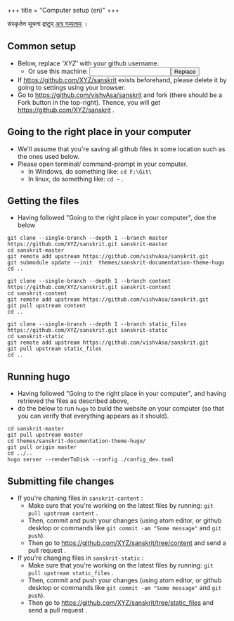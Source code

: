 +++
title = "Computer setup (en)"
+++

संस्कृतेन सूचना द्रष्टुम् [अत्र गम्यताम्](../computer-setup_sa/) ।

## Common setup
- Below, replace _'XYZ'_ with your github username.
  - Or use this machine: <input id="input_githubUserId"></input><button id="transformId">Replace</button>
- If https://github.com/XYZ/sanskrit exists beforehand, please delete it by going to settings using your browser.
- Go to https://github.com/vishvAsa/sanskrit and fork (there should be a Fork button in the top-right). Thence, you will get https://github.com/XYZ/sanskrit .

## Going to the right place in your computer
- We'll assume that you're saving all github files in some location such as the ones used below.
- Please open terminal/ command-prompt in your computer.
  - In Windows, do something like: `cd F:\Git\`
  - In linux, do something like: `cd ~` .

## Getting the files
- Having followed "Going to the right place in your computer", doe the below

```
git clone --single-branch --depth 1 --branch master https://github.com/XYZ/sanskrit.git sanskrit-master
cd sanskrit-master
git remote add upstream https://github.com/vishvAsa/sanskrit.git
git submodule update --init  themes/sanskrit-documentation-theme-hugo
cd ..

git clone --single-branch --depth 1 --branch content https://github.com/XYZ/sanskrit.git sanskrit-content
cd sanskrit-content
git remote add upstream https://github.com/vishvAsa/sanskrit.git
git pull upstream content
cd ..

git clone --single-branch --depth 1 --branch static_files https://github.com/XYZ/sanskrit.git sanskrit-static
cd sanskrit-static
git remote add upstream https://github.com/vishvAsa/sanskrit.git
git pull upstream static_files
cd ..
```

## Running hugo
- Having followed "Going to the right place in your computer", and having retrieved the files as described above,
- do the below to run `hugo` to build the website on your computer (so that you can verify that everything appears as it should).

```
cd sanskrit-master
git pull upstream master
cd themes/sanskrit-documentation-theme-hugo/
git pull origin master
cd ../.. 
hugo server --renderToDisk --config ./config_dev.toml
```

## Submitting file changes
- If you're chaning files in `sanskrit-content` :
  - Make sure that you're working on the latest files by running: `git pull upstream content` .
  - Then, commit and push your changes (using atom editor, or github desktop or commands like `git commit -am "Some message"` and `git push`).
  - Then go to https://github.com/XYZ/sanskrit/tree/content and send a pull request .
- If you're changing files in `sanskrit-static` :
  - Make sure that you're working on the latest files by running: `git pull upstream static_files` .
  - Then, commit and push your changes (using atom editor, or github desktop or commands like `git commit -am "Some message"` and `git push`).
  - Then go to https://github.com/XYZ/sanskrit/tree/static_files and send a pull request .

<script>
module_ui_lib.replaceWithQueryParam("githubUserId", /XYZ(?=[^'’])/g);

document.getElementById("transformId").onclick = function(e) {
  let userId = document.getElementById("input_githubUserId").value;
  console.log(userId);
  module_main.default.query.setParamAndGo("githubUserId", userId);
};
</script>